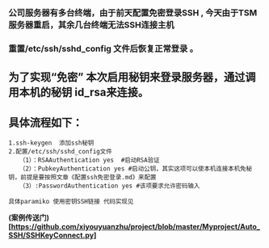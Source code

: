 ###    公司服务器有多台终端，由于前天配置免密登录SSH , 今天由于TSM服务器重启，其余几台终端无法SSH连接主机
###    重置/etc/ssh/sshd_config 文件后恢复正常登录 。



##   为了实现“免密” 本次启用秘钥来登录服务器，通过调用本机的秘钥 id_rsa来连接。

##   具体流程如下：
    1.ssh-keygen  添加ssh秘钥
    2.配置/etc/ssh/sshd_config文件
       （1）：RSAAuthentication yes  #启动RSA验证
       （2）：PubkeyAuthentication yes #启动公钥，其实这项可以使本机连接本机免秘钥，前提是要按照文章《配置ssh免密登录.md》来配置
       （3）:PasswordAuthentication yes #该项要求允许密码输入

    具体paramiko 使用密钥SSH链接 代码实现见
    
 **(案例传送门)[https://github.com/xiyouyuanzhu/project/blob/master/Myproject/Auto_SSH/SSHKeyConnect.py]**
    
